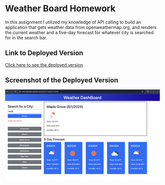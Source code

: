 # Weather Board Homework

In this assignment I utilized my knowledge of API calling to build an application that gets weather data from openweathermap.org, and renders the current weather and a five-day forecast for whatever city is searched for in the search bar. 

## Link to Deployed Version
[Click here to see the deployed version](https://jongrom.github.io/jongroms-weather-board/)

## Screenshot of the Deployed Version
![Screenshot of the web page](./assets/images/screenshot.png)